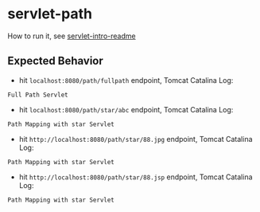 # servlet-path

How to run it, see [servlet-intro-readme](https://github.com/rsun07/Java_Web/tree/master/servlet-intro#how-to-run-it)

## Expected Behavior
- hit `localhost:8080/path/fullpath` endpoint, Tomcat Catalina Log:
```
Full Path Servlet
```
- hit `localhost:8080/path/star/abc` endpoint, Tomcat Catalina Log:
```
Path Mapping with star Servlet
```
- hit `http://localhost:8080/path/star/88.jpg` endpoint, Tomcat Catalina Log:
```
Path Mapping with star Servlet
```
- hit `http://localhost:8080/path/star/88.jsp` endpoint, Tomcat Catalina Log:
```
Path Mapping with star Servlet
```
